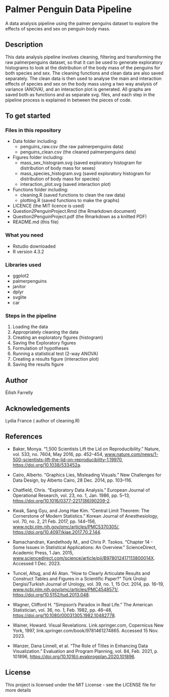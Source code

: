 # Palmer Penguin Data Pipeline 

A data analysis pipeline using the palmer penguins dataset to explore the effects of species and sex on penguin body mass.

## Description

This data analysis pipeline involves cleaning, filtering and transforming the raw palmerpenguins dataset, so that it can be used to generate exploratory histograms to look at the distribution of the body mass of the penguins for both species and sex. The cleaning functions and clean data are also saved separately. The clean data is then used to analyse the main and interaction effects of species and sex on the body mass using a two way analysis of variance (ANOVA), and an interaction plot is generated. All graphs are saved both as functions and as separate svg. files, and each step in the pipeline process is explained in between the pieces of code.

## To get started

### Files in this repository

* Data folder including:
  - penguins_raw.csv (the raw palmerpenguins data)
  - penguins_clean.csv (the cleaned palmerpenguins data)
* Figures folder including:
  - mass_sex_histogram.svg (saved exploratory histogram for distribution of body mass for sexes)
  - mass_species_histogram.svg (saved exploratory histogram for distribution of body mass for species)
  - interaction_plot.svg (saved interaction plot)
* Functions folder including:
  - cleaning.R (saved functions to clean the raw data)
  - plotting.R (saved functions to make the graphs)
* LICENCE (the MIT licence is used)
* Question2PenguinProject.Rmd (the Rmarkdown document)
* Question2PenguinProject.pdf (the Rmarkdown as a knitted PDF)
* README.md (this file)

### What you need

* Rstudio downloaded 
* R version 4.3.2 
  
### Libraries used
* ggplot2
* palmerpenguins
* janitor
* dplyr
* svglite
* car

### Steps in the pipeline
1. Loading the data
2. Appropriately cleaning the data
3. Creating an exploratory figures (histogram)
4. Saving the Exploratory figures 
5. Formulation of hypotheses
6. Running a statistical test (2-way ANOVA)
7. Creating a results figure (interaction plot)
9. Saving the results figure

## Author

Éilish Farrelly

## Acknowledgements

Lydia France ( author of cleaning.R) 

## References

* Baker, Monya. “1,500 Scientists Lift the Lid on Reproducibility.” Nature, vol. 533, no. 7604, May 2016, pp. 452–454, www.nature.com/news/1-500-scientists-lift-the-lid-on-reproducibility-1.19970, https://doi.org/10.1038/533452a.

* Cairo, Alberto. “Graphics Lies, Misleading Visuals.” New Challenges for Data Design, by Alberto Cairo, 28 Dec. 2014, pp. 103–116.

* Chatfield, Chris. “Exploratory Data Analysis.” European Journal of Operational Research, vol. 23, no. 1, Jan. 1986, pp. 5–13, https://doi.org/10.1016/0377-2217(86)90209-2.

* Kwak, Sang Gyu, and Jong Hae Kim. “Central Limit Theorem: The Cornerstone of Modern Statistics.” Korean Journal of Anesthesiology, vol. 70, no. 2, 21 Feb. 2017, pp. 144–156, www.ncbi.nlm.nih.gov/pmc/articles/PMC5370305/, https://doi.org/10.4097/kjae.2017.70.2.144.

* Ramachandran, Kandethody M., and Chris P. Tsokos. “Chapter 14 - Some Issues in Statistical Applications: An Overview.” ScienceDirect, Academic Press, 1 Jan. 2015, www.sciencedirect.com/science/article/pii/B978012417113800014X. Accessed 1 Dec. 2023.

* Tuncel, Altug, and Ali Atan. “How to Clearly Articulate Results and Construct Tables and Figures in a Scientific Paper?” Türk Üroloji Dergisi/Turkish Journal of Urology, vol. 39, no. 1, 15 Oct. 2014, pp. 16–19, www.ncbi.nlm.nih.gov/pmc/articles/PMC4548571/, https://doi.org/10.5152/tud.2013.048.

* Wagner, Clifford H. “Simpson’s Paradox in Real Life.” The American Statistician, vol. 36, no. 1, Feb. 1982, pp. 46–48, https://doi.org/10.1080/00031305.1982.10482778.

* Wainer, Howard. Visual Revelations. Link.springer.com, Copernicus New York, 1997, link.springer.com/book/9781461274865. Accessed 15 Nov. 2023.

* Wanzer, Dana Linnell, et al. “The Role of Titles in Enhancing Data Visualization.” Evaluation and Program Planning, vol. 84, Feb. 2021, p. 101896, https://doi.org/10.1016/j.evalprogplan.2020.101896.

## License

This project is licensed under the MIT License - see the LICENSE file for more details


